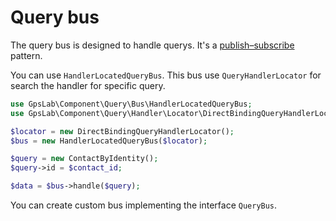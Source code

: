 Query bus
=========

The query bus is designed to handle querys. It's a
[publish–subscribe](https://en.wikipedia.org/wiki/Publish%E2%80%93subscribe_pattern) pattern.

You can use `HandlerLocatedQueryBus`. This bus use `QueryHandlerLocator` for search the handler for specific
query.

```php
use GpsLab\Component\Query\Bus\HandlerLocatedQueryBus;
use GpsLab\Component\Query\Handler\Locator\DirectBindingQueryHandlerLocator;

$locator = new DirectBindingQueryHandlerLocator();
$bus = new HandlerLocatedQueryBus($locator);

$query = new ContactByIdentity();
$query->id = $contact_id;

$data = $bus->handle($query);
```

You can create custom bus implementing the interface `QueryBus`.
